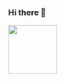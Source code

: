 ### Hi there 👋
 <img src="https://raw.githubusercontent.com/hamdan-codes/hamdan-codes/master/tenor.gif" width="100px">


